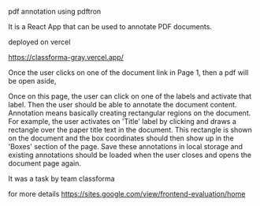 pdf annotation using pdftron


 It is a React App that can be used to annotate PDF documents.

 deployed on vercel 

 https://classforma-gray.vercel.app/

 Once the user clicks on one of the document link in Page 1,  then a pdf will be open aside,

 Once on this page, the user can click on one of the labels and activate that label. Then the user should be able to annotate the document content. Annotation means basically creating rectangular regions on the document. For example, the user activates on 'Title' label by clicking and draws a rectangle over the paper title text in the document. This rectangle is shown on the document and the box coordinates should then show up in the 'Boxes' section of the page. Save these annotations in local storage and existing annotations should be loaded when the user closes and opens the document page again.



 It was a task by team classforma

 for more details
 https://sites.google.com/view/frontend-evaluation/home
